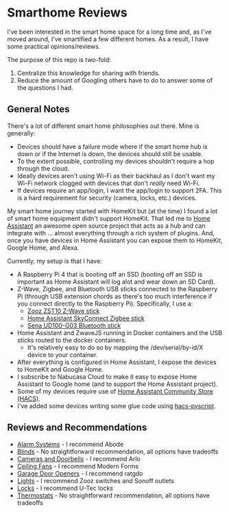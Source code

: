 # Smarthome Reviews

I've been interested in the smart home space for a long time and, as I've
moved around, I've smartified a few different homes. As a result, I have some
practical opinions/reviews.

The purpose of this repo is two-fold:
1. Centralize this knowledge for sharing with friends.
1. Reduce the amount of Googling others have to do to answer some of the
questions I had.

## General Notes

There's a lot of different smart home philosophies out there. Mine is
generally:
- Devices should have a failure mode where if the smart home hub is down or
if the Internet is down, the devices should still be usable.
- To the extent possible, controlling my devices shouldn't require a hop
through the cloud.
- Ideally devices aren't using Wi-Fi as their backhaul as I don't want my
Wi-Fi network clogged with devices that don't _really_ need Wi-Fi.
- If devices require an app/login, I want the app/login to support 2FA. This is
a hard requirement for security (camera, locks, etc.) devices.

My smart home journey started with HomeKit but (at the time) I found a lot of
smart home equipment didn't support HomeKit. That led me to [Home Assistant](https://www.home-assistant.io/)
an awesome open source project that acts as a hub and can integrate with ...
almost everything through a rich system of plugins. And, once you have devices
in Home Assistant you can expose them to HomeKit, Google Home, and Alexa.

Currently, my setup is that I have:
- A Raspberry Pi 4 that is booting off an SSD (booting off an SSD is
important as Home Assistant will log alot and wear down an SD Card).
- Z-Wave, Zigbee, and Bluetooth USB sticks connected to the Raspberry Pi
(through USB extension chords as there's too much interference if you 
connect directly to the Raspberry Pi). Specifically, I use a:
  - [Zooz ZST10 Z-Wave stick](https://www.getzooz.com/zooz-zst10-s2-stick/)
  - [Home Assistant SkyConnect Zigbee stick](https://www.home-assistant.io/skyconnect/)
  - [Sena UD100-G03 Bluetooth stick](https://www.amazon.com/gp/product/B0161B5ATM/)
- Home Assistant and ZwaveJS running in Docker containers and the USB sticks
routed to the docker containers.
  - It's relatively easy to do so by mapping the /dev/serial/by-id/X device
to your container.
- After everything is configured in Home Assistant, I expose the devices to
HomeKit and Google Home.
- I subscribe to Nabucasa Cloud to make it easy to expose Home Assistant to
Google home (and to support the Home Assistant project).
- Some of my devices require use of [Home Assistant Community Store (HACS)](https://hacs.xyz/).
- I've added some devices writing some glue code using [hacs-pyscript](https://github.com/custom-components/pyscript/).

## Reviews and Recommendations

- [Alarm Systems](reviews/alarm_system.md) - I recommend Abode
- [Blinds](reviews/blinds.md) - No straightforward recommendation, all
options have tradeoffs
- [Cameras and Doorbells](reviews/cameras_doorbells.md) - I recommend Arlo
- [Ceiling Fans](reviews/ceiling_fans.md) - I recommend Modern Forms
- [Garage Door Openers](reviews/garage_door.md) - I recommend ratgdo
- [Lights](reviews/lights.md) - I recommend Zooz switches and Sonoff outlets
- [Locks](reviews/locks.md) - I recommend U-Tec locks
- [Thermostats](reviews/thermostat.md) - No straightforward recommendation,
all options have tradeoffs
